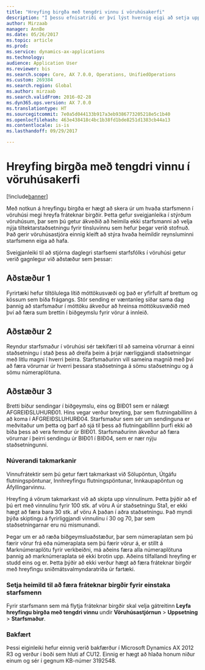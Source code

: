 ```yaml
---
title: "Hreyfing birgða með tengdri vinnu í vöruhúsakerfi"
description: "Í þessu efnisatriði er því lýst hvernig eigi að setja upp og nota staðfestingu einingartiltektar úr fartæki."
author: Mirzaab
manager: AnnBe
ms.date: 05/26/2017
ms.topic: article
ms.prod: 
ms.service: dynamics-ax-applications
ms.technology: 
audience: Application User
ms.reviewer: bis
ms.search.scope: Core, AX 7.0.0, Operations, UnifiedOperations
ms.custom: 269384
ms.search.region: Global
ms.author: mirzaab
ms.search.validFrom: 2016-02-28
ms.dyn365.ops.version: AX 7.0.0
ms.translationtype: HT
ms.sourcegitcommit: 7e0a5d044133b917a3eb9386773205218e5c1b40
ms.openlocfilehash: 463e438418c4bc1b38fd1bde8251d1383cb44a13
ms.contentlocale: is-is
ms.lasthandoff: 09/29/2017

---
```


# <a name="movement-of-inventory-with-associated-work-in-warehouse-management"></a>Hreyfing birgða með tengdri vinnu í vöruhúsakerfi

[!include[banner](../includes/banner.md)]

Með notkun á hreyfingu birgða er hægt að skera úr um hvaða starfsmenn í vöruhúsi megi hreyfa fráteknar birgðir. Þetta gefur sveigjanleika í stýrðum vöruhúsum, þar sem þú getur ákveðið að heimila ekki starfsmanni að velja nýja tiltektarstaðsetningu fyrir tínsluvinnu sem hefur þegar verið stofnuð. Það gerir vöruhúsastjóra einnig kleift að stýra hvaða heimildir reynsluminni starfsmenn eiga að hafa.

Sveigjanleiki til að stjórna daglegri starfsemi starfsfólks í vöruhúsi getur verið gagnlegur við aðstæður sem þessar:

## <a name="scenario-1"></a>Aðstæður 1
Fyrirtæki hefur tiltölulega lítið móttökusvæði og það er yfirfullt af brettum og kössum sem bíða frágangs. Stór sending er væntanleg síðar sama dag þannig að starfsmaður í móttöku ákveður að hreinsa móttökusvæðið með því að færa sum brettin í biðgeymslu fyrir vörur á innleið.

## <a name="scenario-2"></a>Aðstæður 2
Reyndur starfsmaður í vöruhúsi sér tækifæri til að sameina vörurnar á einni staðsetningu í stað þess að dreifa þeim á þrjár nærliggjandi staðsetningar með litlu magni í hverri þeirra. Starfsmaðurinn vill sameina magnið með því að færa vörurnar úr hverri þessara staðsetninga á sömu staðsetningu og á sömu númeraplötuna.

## <a name="scenario-3"></a>Aðstæður 3
Bretti bíður sendingar í biðgeymslu, eins og BIÐ01 sem er nálægt AFGREIÐSLUHURÐ01. Hins vegar verður breyting, þar sem flutningabíllinn á að koma í AFGREIÐSLUHURÐ04. Starfsmaður sem sér um sendinguna er meðvitaður um þetta og þarf að sjá til þess að flutningabíllinn þurfi ekki að bíða þess að vera fermdur úr BIÐ01. Starfsmaðurinn ákveður að færa vörurnar í þeirri sendingu úr BIÐ01 í BIÐ04, sem er nær nýju staðsetningunni.

### <a name="current-limitations"></a>Núverandi takmarkanir

Vinnufrátektir sem þú getur fært takmarkast við Sölupöntun, Útgáfu flutningspöntunar, Innhreyfingu flutningspöntunar, Innkaupapöntun og Áfyllingarvinnu.

Hreyfing á vörum takmarkast við að skipta upp vinnulínum. Þetta þýðir að ef þú ert með vinnulínu fyrir 100 stk. af vöru A úr staðsetningu Sta1, er ekki hægt að færa bara 30 stk. af vöru A þaðan í aðra staðsetningu. Það myndi þýða skiptingu á fyrirliggjandi vinnulínu í 30 og 70, þar sem staðsetningarnar eru nú mismunandi.

Þegar um er að ræða biðgeymsluaðstæður, þar sem númeraplatan sem þú færir vörur frá eða númeraplata sem þú færir vörur á, er stillt á Marknúmeraplötu fyrir verkbeiðni, má aðeins færa alla númeraplötuna þannig að marknúmeraplata sé ekki brotin upp.
Aðeins tilfallandi hreyfing er studd eins og er. Þetta þýðir að ekki verður hægt að færa fráteknar birgðir með hreyfingu sniðmátsvalmyndaratriða úr fartæki.

### <a name="set-up-permission-to-move-reserved-inventory-for-individual-workers"></a>Setja heimild til að færa fráteknar birgðir fyrir einstaka starfsmenn

Fyrir starfsmann sem má flytja fráteknar birgðir skal velja gátreitinn **Leyfa hreyfingu birgða með tengdri vinnu** undir **Vöruhúsastjórnun** > **Uppsetning** > **Starfsmaður**.  

### <a name="backported"></a>Bakfært

Þessi eiginleiki hefur einnig verið bakfærður í Microsoft Dynamics AX 2012 R3 og verður í boði sem hluti af CU12.
Einnig er hægt að hlaða honum niður einum og sér í gegnum KB-númer 3192548. 



